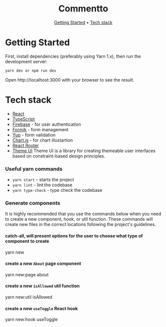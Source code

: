 <div align="center">
  <h1>Commentto</h1>
  <p>
    <a href="#getting-started">Getting Started</a>
     • <a href="#tech-stack">Tech stack</a>
  </p>
</div>


# Getting Started

First, install dependencies (preferably using Yarn 1.x), then run the development server:

``yarn dev or
npm run dev``

Open http://localhost:3000 with your browser to see the result.

# Tech stack
- [React](https://reactjs.org/)
- [TypeScript](https://www.typescriptlang.org/)
- [Firebase](https://firebase.google.com/) - for user authentication
- [Formik](https://formik.org/) - form management
- [Yup](https://github.com/jquense/yup) - form validation
- [Chart.js](https://www.chartjs.org/docs/latest/) - for chart illustartion
- [React Router](https://reactrouter.com/web/guides/quick-start)
- [Theme UI](https://theme-ui.com/)
Theme UI is a library for creating themeable user interfaces based on constraint-based design principles.

### Useful yarn commands

- ``yarn start`` - starts the project
- ``yarn lint`` - lint the codebase
- ``yarn type-check`` - type check the codebase

### Generate components
It is highly recommended that you use the commands below when you need to create a new component, hook, or util function. 
These commands will create new files in the correct locations following the project's guidelines.

#### catch-all, will present options for the user to choose what type of component to create
yarn new

#### create a new `About` page component
yarn new:page about

#### create a new `isAllowed` util function
yarn new:util isAllowed

#### create a new `useToggle` React hook
yarn new:hook useToggle

